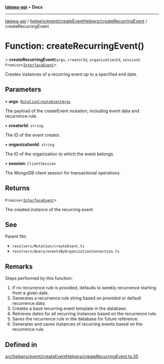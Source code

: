 [**talawa-api**](../../../../../README.md) • **Docs**

***

[talawa-api](../../../../../modules.md) / [helpers/event/createEventHelpers/createRecurringEvent](../README.md) / createRecurringEvent

# Function: createRecurringEvent()

\> **createRecurringEvent**(`args`, `creatorId`, `organizationId`, `session`): `Promise`\<[`InterfaceEvent`](../../../../../models/Event/interfaces/InterfaceEvent.md)\>

Creates instances of a recurring event up to a specified end date.

## Parameters

• **args**: [`MutationCreateEventArgs`](../../../../../types/generatedGraphQLTypes/type-aliases/MutationCreateEventArgs.md)

The payload of the createEvent mutation, including event data and recurrence rule.

• **creatorId**: `string`

The ID of the event creator.

• **organizationId**: `string`

The ID of the organization to which the event belongs.

• **session**: `ClientSession`

The MongoDB client session for transactional operations.

## Returns

`Promise`\<[`InterfaceEvent`](../../../../../models/Event/interfaces/InterfaceEvent.md)\>

The created instance of the recurring event.

## See

Parent file:
- `resolvers/Mutation/createEvent.ts`
- `resolvers/Query/eventsByOrganizationConnection.ts`

## Remarks

Steps performed by this function:
1. If no recurrence rule is provided, defaults to weekly recurrence starting from a given date.
2. Generates a recurrence rule string based on provided or default recurrence data.
3. Creates a base recurring event template in the database.
4. Retrieves dates for all recurring instances based on the recurrence rule.
5. Saves the recurrence rule in the database for future reference.
6. Generates and saves instances of recurring events based on the recurrence rule.

## Defined in

[src/helpers/event/createEventHelpers/createRecurringEvent.ts:35](https://github.com/PalisadoesFoundation/talawa-api/blob/f4877b986932181336f42a7336754de05976cd97/src/helpers/event/createEventHelpers/createRecurringEvent.ts#L35)
